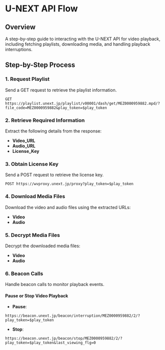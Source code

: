 # U-NEXT API Flow

## Overview
A step-by-step guide to interacting with the U-NEXT API for video playback, including fetching playlists, downloading media, and handling playback interruptions.

## Step-by-Step Process

### 1. Request Playlist
Send a GET request to retrieve the playlist information.
```http
GET https://playlist.unext.jp/playlist/v00001/dash/get/MEZ0000959882.mpd/?file_code=MEZ0000959882&play_token=$play_token
```

### 2. Retrieve Required Information
Extract the following details from the response:
- **Video_URL**
- **Audio_URL**
- **License_Key**

### 3. Obtain License Key
Send a POST request to retrieve the license key.
```http
POST https://wvproxy.unext.jp/proxy?play_token=$play_token
```

### 4. Download Media Files
Download the video and audio files using the extracted URLs:
- **Video**
- **Audio**

### 5. Decrypt Media Files
Decrypt the downloaded media files:
- **Video**
- **Audio**

### 6. Beacon Calls
Handle beacon calls to monitor playback events.
#### Pause or Stop Video Playback
- **Pause**:
```http
https://beacon.unext.jp/beacon/interruption/MEZ0000959882/2/?play_token=$play_token
```
- **Stop**:
```http
https://beacon.unext.jp/beacon/stop/MEZ0000959882/2/?play_token=$play_token&last_viewing_flg=0
```


